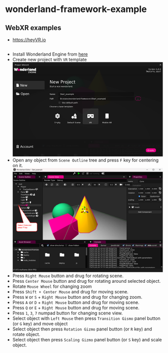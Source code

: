 # wonderland-framework-example

## WebXR examples
* https://heyVR.io

## 
* Install Wonderland Engine from [here](https://wonderlandengine.com/downloads/)
* Create new project with `VR` template
![](info/new-project.png)
* Open any object from `Scene Outline` tree and press `F` key for centering on it.
![](info/project-view.png)
* Press `Right Mouse` button and drug for rotating scene.
* Press `Center Mouse` button and drug for rotating around selected object.
* Rotate `Mouse Wheel` for changing zoom
* Press `Shift + Center Mouse` and drug for moving scene.
* Press `W` or `S` + `Right Mouse` button and drug for changing zoom.
* Press `A` or `D` + `Right Mouse` button and drug for moving scene.
* Press `Q` or `E` + `Right Mouse` button and drug for moving scene.
* Press `1`, `3`, `7` numpad button for changing scene view.
* Select object with `Left Mouse` then press `Transition Gismo` panel button (or `G` key) and move object
* Select object then press `Rotation Gizmo` panel button (or `R` key) and rotate object.
* Select object then press `Scaling Gizmo` panel button (or `S` key) and scale object.